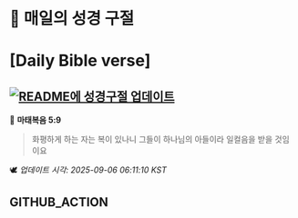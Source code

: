 # 🙏 매일의 성경 구절
# [Daily Bible verse]
## [![README에 성경구절 업데이트](https://github.com/DONGSUKA/first_test/actions/workflows/update-readme-bible.yml/badge.svg)](https://github.com/DONGSUKA/first_test/actions/workflows/update-readme-bible.yml)
<!-- START_BIBLE_VERSE -->
📖 **마태복음 5:9**
> 화평하게 하는 자는 복이 있나니 그들이 하나님의 아들이라 일컬음을 받을 것임이요

🕊️ _업데이트 시각: 2025-09-06 06:11:10 KST_
  <!-- END_BIBLE_VERSE -->
## GITHUB_ACTION
